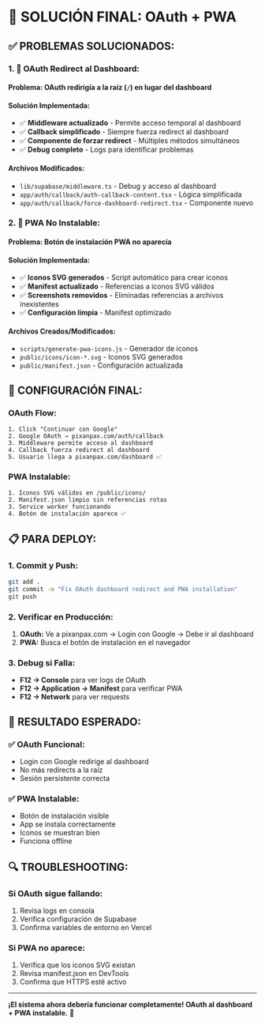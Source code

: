 # 🎉 SOLUCIÓN FINAL: OAuth + PWA

## ✅ PROBLEMAS SOLUCIONADOS:

### **1. 🔧 OAuth Redirect al Dashboard:**

#### **Problema:** OAuth redirigía a la raíz (`/`) en lugar del dashboard
#### **Solución Implementada:**
- ✅ **Middleware actualizado** - Permite acceso temporal al dashboard
- ✅ **Callback simplificado** - Siempre fuerza redirect al dashboard
- ✅ **Componente de forzar redirect** - Múltiples métodos simultáneos
- ✅ **Debug completo** - Logs para identificar problemas

#### **Archivos Modificados:**
- `lib/supabase/middleware.ts` - Debug y acceso al dashboard
- `app/auth/callback/auth-callback-content.tsx` - Lógica simplificada
- `app/auth/callback/force-dashboard-redirect.tsx` - Componente nuevo

### **2. 📱 PWA No Instalable:**

#### **Problema:** Botón de instalación PWA no aparecía
#### **Solución Implementada:**
- ✅ **Iconos SVG generados** - Script automático para crear iconos
- ✅ **Manifest actualizado** - Referencias a iconos SVG válidos
- ✅ **Screenshots removidos** - Eliminadas referencias a archivos inexistentes
- ✅ **Configuración limpia** - Manifest optimizado

#### **Archivos Creados/Modificados:**
- `scripts/generate-pwa-icons.js` - Generador de iconos
- `public/icons/icon-*.svg` - Iconos SVG generados
- `public/manifest.json` - Configuración actualizada

## 🚀 CONFIGURACIÓN FINAL:

### **OAuth Flow:**
```
1. Click "Continuar con Google"
2. Google OAuth → pixanpax.com/auth/callback
3. Middleware permite acceso al dashboard
4. Callback fuerza redirect al dashboard
5. Usuario llega a pixanpax.com/dashboard ✅
```

### **PWA Instalable:**
```
1. Iconos SVG válidos en /public/icons/
2. Manifest.json limpio sin referencias rotas
3. Service worker funcionando
4. Botón de instalación aparece ✅
```

## 📋 PARA DEPLOY:

### **1. Commit y Push:**
```bash
git add .
git commit -m "Fix OAuth dashboard redirect and PWA installation"
git push
```

### **2. Verificar en Producción:**
1. **OAuth:** Ve a pixanpax.com → Login con Google → Debe ir al dashboard
2. **PWA:** Busca el botón de instalación en el navegador

### **3. Debug si Falla:**
- **F12 → Console** para ver logs de OAuth
- **F12 → Application → Manifest** para verificar PWA
- **F12 → Network** para ver requests

## 🎯 RESULTADO ESPERADO:

### **✅ OAuth Funcional:**
- Login con Google redirige al dashboard
- No más redirects a la raíz
- Sesión persistente correcta

### **✅ PWA Instalable:**
- Botón de instalación visible
- App se instala correctamente
- Iconos se muestran bien
- Funciona offline

## 🔍 TROUBLESHOOTING:

### **Si OAuth sigue fallando:**
1. Revisa logs en consola
2. Verifica configuración de Supabase
3. Confirma variables de entorno en Vercel

### **Si PWA no aparece:**
1. Verifica que los iconos SVG existan
2. Revisa manifest.json en DevTools
3. Confirma que HTTPS esté activo

---

**¡El sistema ahora debería funcionar completamente! OAuth al dashboard + PWA instalable.** 🚀
